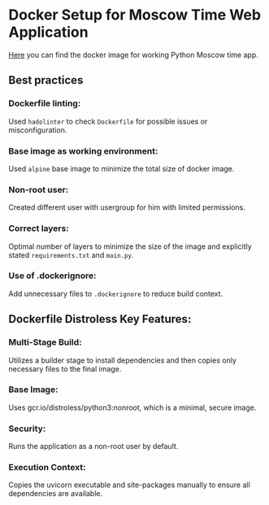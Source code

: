 # Docker Setup for Moscow Time Web Application

[Here](https://hub.docker.com/repository/docker/zerohalf/moscow-time-app/general) you can find the docker image for working Python Moscow time app.

## Best practices

### **Dockerfile linting**:
Used `hadolinter` to check `Dockerfile` for possible issues or misconfiguration.
### **Base image as working environment**:
Used `alpine` base image to minimize the total size of docker image.
### **Non-root user**:
Created different user with usergroup for him with limited permissions.
### **Correct layers**:
Optimal number of layers to minimize the size of the image and explicitly stated `requirements.txt` and `main.py`.
### **Use of .dockerignore**:
Add unnecessary files to `.dockerignore` to reduce build context.

##  **Dockerfile Distroless Key Features**:
### **Multi-Stage Build**:
Utilizes a builder stage to install dependencies and then copies only necessary files to the final image.
### **Base Image**:
Uses gcr.io/distroless/python3:nonroot, which is a minimal, secure image.
### **Security**:
Runs the application as a non-root user by default.
### **Execution Context**:
Copies the uvicorn executable and site-packages manually to ensure all dependencies are available.